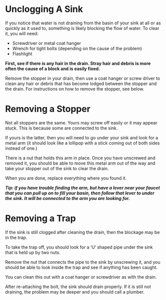 # Unclogging A Sink

If you notice that water is not draining from the basin of your sink at all or as quickly as it used to, something is likely blocking the flow of water. To clear it, you will need: 

* Screwdriver or metal coat hanger
* Wrench for tight bolts (depending on the cause of the problem)
* Flashlight 
 

**First, see if there is any hair in the drain. Stray hair and debris is more often the cause of a block and is easily fixed.**

Remove the stopper in your drain, then use a coat hanger or screw driver to clean any hair or debris that has become lodged between the stopper and the drain. For instructions on how to remove the stopper, see below. 


# **Removing a Stopper**

Not all stoppers are the same. Yours may screw off easily or it may appear stuck. This is because some are connected to the sink. 

If yours is the latter, then you will need to go under your sink and look for a metal arm (it should look like a lollipop with a stick coming out of both sides instead of one.) 

There is a nut that holds this arm in place. Once you have unscrewed and removed it, you should be able to move this metal arm out of the way and take your stopper out of the sink to clear the drain. 

When you are done, replace everything where you found it. 

***Tip: if you have trouble finding the arm, but have a lever near your faucet that you can pull up on to fill your basin, then follow that lever to under the sink. It will be connected to the arm you are looking for.***

# **Removing a Trap**

If the sink is still clogged after cleaning the drain, then the blockage may be in the trap. 

To take the trap off, you should look for a ‘U’ shaped pipe under the sink that is held up by two nuts. 

Remove the nut that connects the pipe to the sink by unscrewing it, and you should be able to look inside the trap and see if anything has been caught. 

You can clean this out with a coat hanger or screwdriver as with the drain. 

After re-attaching the bolt, the sink should drain properly. If it is still not draining, the problem may be deeper and you should call a plumber. 
